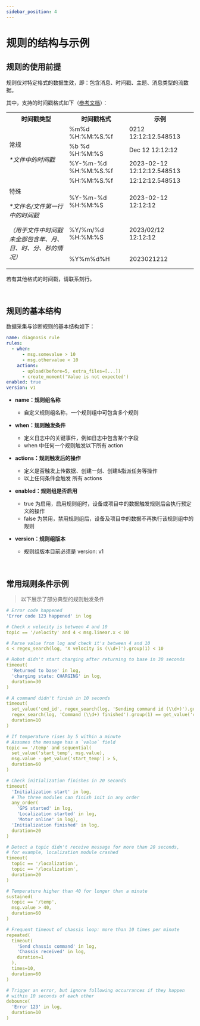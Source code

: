 ```yaml
---
sidebar_position: 4
---
```

# 规则的结构与示例

## 规则的使用前提

规则仅对特定格式的数据生效，即：包含消息、时间戳、主题、消息类型的流数据。

其中，支持的时间戳格式如下（[参考文档](https://www.w3schools.com/python/python_datetime.asp)）：

<table>
    <tr>
        <th>时间戳类型</th><th>时间戳格式</th><th>示例</th>
    </tr>
    <tr>
        <td rowspan="4">常规<p><i>*文件中的时间戳</i></p></td><td>%m%d %H:%M:%S.%f</td><td>0212 12:12:12.548513</td>
    </tr>
    <tr>
        <td>%b %d %H:%M:%S</td><td>Dec 12 12:12:12</td>
    </tr>
    <tr>
        <td>%Y-%m-%d %H:%M:%S.%f</td><td>2023-02-12 12:12:12.548513</td>
    </tr>
    <tr>
        <td>%H:%M:%S.%f</td><td>12:12:12.548513</td>
    </tr>
    <tr>
        <td rowspan="3">特殊<p><i>*文件名/文件第一行中的时间戳</i></p><p><i>（用于文件中时间戳未全部包含年、月、日、时、分、秒的情况）</i></p></td><td>%Y-%m-%d %H:%M:%S</td><td>2023-02-12 12:12:12</td>
    </tr>
    <tr>
        <td>%Y/%m/%d %H:%M:%S</td><td>2023/02/12 12:12:12</td>
    </tr>
    <tr>
        <td>%Y%m%d%H</td><td>2023021212</td>
    </tr>
</table>

若有其他格式的时间戳，请联系刻行。

<br />

## 规则的基本结构

数据采集与诊断规则的基本结构如下：

```yaml
name: diagnosis rule
rules:
  - when:
      - msg.somevalue > 10
      - msg.othervalue < 10
    actions:
      - upload(before=5, extra_files=[...])
      - create_moment('Value is not expected')
enabled: true
version: v1
```

- **name：规则组名称**
  - 自定义规则组名称，一个规则组中可包含多个规则
    
- **when：规则触发条件**
  - 定义日志中的关键事件，例如日志中包含某个字段
  - when 中任何一个规则触发以下所有 action
    
- **actions：规则触发后的操作**
  - 定义是否触发上传数据、创建一刻、创建&指派任务等操作
  - 以上任何条件会触发 所有 actions

- **enabled：规则组是否启用**
  - true 为启用，启用规则组时，设备或项目中的数据触发规则后会执行预定义的操作
  - false 为禁用，禁用规则组后，设备及项目中的数据不再执行该规则组中的规则

- **version：规则组版本**
  - 规则组版本目前必须是 version: v1

<br />

## 常用规则条件示例
 > 以下展示了部分典型的规则触发条件

```yaml
# Error code happened
'Error code 123 happened' in log

# Check x velocity is between 4 and 10
topic == '/velocity' and 4 < msg.linear.x < 10

# Parse value from log and check it's between 4 and 10
4 < regex_search(log, 'X velocity is (\\d+)').group(1) < 10

# Robot didn't start charging after returning to base in 30 seconds
timeout(
  'Returned to base' in log,
  'charging state: CHARGING' in log,
  duration=30
)

# A command didn't finish in 10 seconds
timeout(
  set_value('cmd_id', regex_search(log, 'Sending command id (\\d+)').group(1)),
  regex_search(log, 'Command (\\d+) finished').group(1) == get_value('cmd_id'),
  duration=10
)

# If temperature rises by 5 within a minute
# Assumes the message has a `value` field
topic == '/temp' and sequential(
  set_value('start_temp', msg.value),
  msg.value - get_value('start_temp') > 5,
  duration=60
)

# Check initialization finishes in 20 seconds
timeout(
  'Initialization start' in log,
  # The three modules can finish init in any order
  any_order(
    'GPS started' in log,
    'Localization started' in log,
    'Motor online' in log),
  'Initialization finished' in log,
  duration=20
)

# Detect a topic didn't receive message for more than 20 seconds,
# for example, localization module crashed
timeout(
  topic == '/localization',
  topic == '/localization',
  duration=20
)

# Temperature higher than 40 for longer than a minute
sustained(
  topic == '/temp',
  msg.value > 40,
  duration=60
)

# Frequent timeout of chassis loop: more than 10 times per minute
repeated(
  timeout(
    'Send chassis command' in log,
    'Chassis received' in log,
    duration=1
  ),
  times=10,
  duration=60
)

# Trigger an error, but ignore following occurrances if they happen 
# within 10 seconds of each other
debounce(
  'Error 123' in log,
  duration=10
)
```
